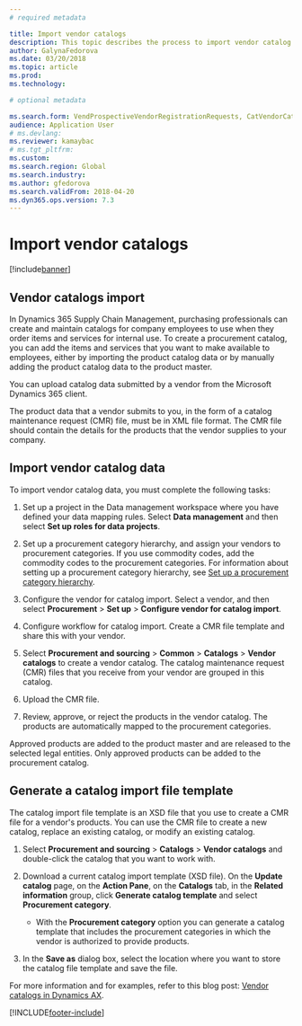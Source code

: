```yaml
---
# required metadata

title: Import vendor catalogs
description: This topic describes the process to import vendor catalog data.
author: GalynaFedorova
ms.date: 03/20/2018
ms.topic: article
ms.prod: 
ms.technology: 

# optional metadata

ms.search.form: VendProspectiveVendorRegistrationRequests, CatVendorCatalogDetails, CatVendorCatalogReleaseApprovedProducts, CatVendorCMRDetails, CatVendorCatalogProductPerCompanyStatus, CatVendorMaintenanceEventLog, CatVendorCatalogReviewTool, CatVendorCatalogFileUpload, CatVendorCatalogMaintenanceRequest, CatVendorCatalogFileInLegalEntity, CatVendorCatalogSchema, CatVendorCatalogFilePreviewPane, CatVendorCatalogImportParameter
audience: Application User
# ms.devlang: 
ms.reviewer: kamaybac
# ms.tgt_pltfrm: 
ms.custom: 
ms.search.region: Global
ms.search.industry: 
ms.author: gfedorova
ms.search.validFrom: 2018-04-20 
ms.dyn365.ops.version: 7.3
---
```


# Import vendor catalogs

[!include[banner](../includes/banner.md)]

## Vendor catalogs import

In Dynamics 365 Supply Chain Management, purchasing professionals can create and maintain
catalogs for company employees to use when they order items and services for
internal use. To create a procurement catalog, you can add the items and
services that you want to make available to employees, either by importing the product
catalog data or by manually adding the product catalog data to the product master. 

You can upload catalog data submitted by a vendor from the Microsoft Dynamics 365 client.

The product data that a vendor submits to you, in the form of a catalog
maintenance request (CMR) file, must be in XML file format. The CMR file should
contain the details for the products that the vendor supplies to your
company.

## Import vendor catalog data

To import vendor catalog data, you must complete the following tasks:

1. Set up a project in the Data management workspace where you have defined your
    data mapping rules. Select **Data management** and then select **Set up roles for data projects**.

2. Set up a procurement category hierarchy, and assign your vendors to
    procurement categories. If you use commodity codes, add the commodity codes
    to the procurement categories. For information about setting up a procurement category hierarchy, see [Set up a procurement category hierarchy](../procurement/tasks/set-up-procurement-category-hierarchy.md).

3. Configure the vendor for catalog import. Select a vendor, and then select **Procurement** > **Set up** > **Configure vendor for catalog import**.

4. Configure workflow for catalog import. Create a CMR file template and share this with your vendor.

5. Select **Procurement and sourcing** \> **Common** \> **Catalogs** \> **Vendor
    catalogs** to create a vendor catalog. The catalog maintenance request (CMR) files that
    you receive from your vendor are grouped in this catalog. 

6. Upload the CMR file.

7. Review, approve, or reject the products in the vendor catalog. The products are automatically mapped
    to the procurement categories. 

Approved products are added to the product master and are released to the selected legal entities. Only approved products can be added to the procurement catalog.

## Generate a catalog import file template

The catalog import file template is an XSD file that you use
to create a CMR file for a vendor's products. You can use the CMR file to create
a new catalog, replace an existing catalog, or modify an existing catalog.

1. Select **Procurement and sourcing** \> **Catalogs** \> **Vendor
    catalogs** and double-click the catalog that you want
    to work with.

2. Download a current catalog import template (XSD file). On the **Update
    catalog** page, on the **Action Pane**, on the **Catalogs** tab, in the
    **Related information** group, click **Generate catalog template** and select **Procurement category**.

    - With the **Procurement category** option you can generate a catalog template that includes the procurement categories in which the vendor is authorized to provide products.

3. In the **Save as** dialog box, select the location where you want to store the
catalog file template and save the file.

For more information and for examples, refer to this blog post: [Vendor catalogs in Dynamics AX](https://blogs.msdn.microsoft.com/dynamicsaxscm/2016/05/25/vendor-catalogs-in-dynamics-ax/).


[!INCLUDE[footer-include](../../includes/footer-banner.md)]